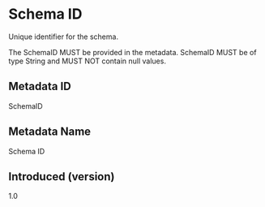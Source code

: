 # Schema ID

Unique identifier for the schema.

The SchemaID MUST be provided in the metadata. SchemaID MUST be of type String and MUST NOT contain null values.

## Metadata ID

SchemaID

## Metadata Name

Schema ID

## Introduced (version)

1.0
